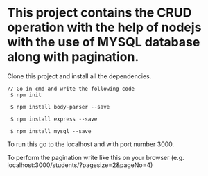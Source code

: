 # This project contains the CRUD operation with the help of nodejs with the use of MYSQL database along with pagination.
Clone this project and install all the dependencies.
```
// Go in cmd and write the following code
 $ npm init
 
 $ npm install body-parser --save
 
 $ npm install express --save
 
 $ npm install mysql --save
```
 
 To  run this go to the localhost and with port number 3000.
 
 To perform the pagination write like this on your browser (e.g. localhost:3000/students/?pagesize=2&pageNo=4)
